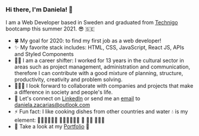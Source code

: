 ### Hi there, I'm Daniela! 👋

I am a Web Developer based in Sweden and graduated from [Technigo](https://www.technigo.io/program) bootcamp this summer 2021. 😎 🇸🇪
 
- 🍀  My goal for 2020: to find my first job as a web developer! 
- ✨  My favorite stack includes: HTML, CSS, JavaScript, React JS, APIs and Styled Components 
- 💪🏻  I am a career shifter: I worked for 13 years in the cultural sector in areas such as project management, administration and communication, therefore I can contribute           with a good mixture of planning, structure, productivity, creativity and problem solving. 
- 🧚🏼‍♀️  I look forward to collaborate with companies and projects that make a difference in society and people's life.
- 💬  Let's connect on [LinkedIn](https://www.linkedin.com/in/danielazacarias/) or send me an [email](mailto:daniela.zacarias@outlook.com) to daniela.zacarias@outlook.com
- ⚡  Fun fact: I like cooking dishes from other countries and water 💧  is my element: 🏄🏻‍♀️🌊🌊🌊  🏊🏻‍♀️🌊🌊🌊  🥽 🐠🐬 🌊🌊🌊
- 💼  Take a look at my [Portfolio](https://my-portfolio-dannuzak.netlify.app/) 👀
